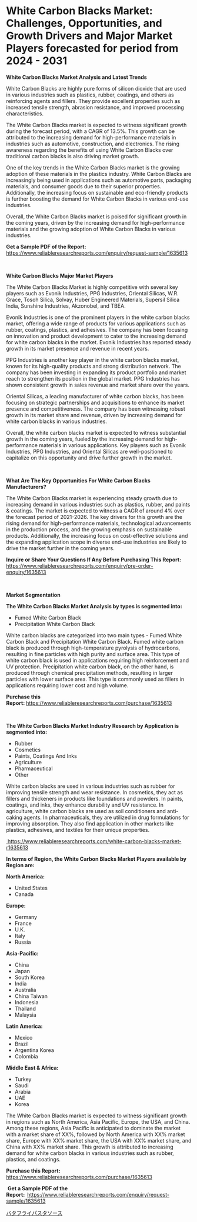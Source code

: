 <p><h1>White Carbon Blacks Market: Challenges, Opportunities, and Growth Drivers and Major Market Players forecasted for period from 2024 - 2031</h1></p><p><strong>White Carbon Blacks Market Analysis and Latest Trends</strong></p>
<p><p>White Carbon Blacks are highly pure forms of silicon dioxide that are used in various industries such as plastics, rubber, coatings, and others as reinforcing agents and fillers. They provide excellent properties such as increased tensile strength, abrasion resistance, and improved processing characteristics.</p><p>The White Carbon Blacks market is expected to witness significant growth during the forecast period, with a CAGR of 13.5%. This growth can be attributed to the increasing demand for high-performance materials in industries such as automotive, construction, and electronics. The rising awareness regarding the benefits of using White Carbon Blacks over traditional carbon blacks is also driving market growth.</p><p>One of the key trends in the White Carbon Blacks market is the growing adoption of these materials in the plastics industry. White Carbon Blacks are increasingly being used in applications such as automotive parts, packaging materials, and consumer goods due to their superior properties. Additionally, the increasing focus on sustainable and eco-friendly products is further boosting the demand for White Carbon Blacks in various end-use industries.</p><p>Overall, the White Carbon Blacks market is poised for significant growth in the coming years, driven by the increasing demand for high-performance materials and the growing adoption of White Carbon Blacks in various industries.</p></p>
<p><strong>Get a Sample PDF of the Report:&nbsp;</strong> <a href="https://www.reliableresearchreports.com/enquiry/request-sample/1635613">https://www.reliableresearchreports.com/enquiry/request-sample/1635613</a></p>
<p>&nbsp;</p>
<p><strong>White Carbon Blacks Major Market Players</strong></p>
<p><p>The White Carbon Blacks Market is highly competitive with several key players such as Evonik Industries, PPG Industries, Oriental Silicas, W.R. Grace, Tosoh Silica, Solvay, Huber Engineered Materials, Supersil Silica India, Sunshine Industries, Akzonobel, and TBEA.</p><p>Evonik Industries is one of the prominent players in the white carbon blacks market, offering a wide range of products for various applications such as rubber, coatings, plastics, and adhesives. The company has been focusing on innovation and product development to cater to the increasing demand for white carbon blacks in the market. Evonik Industries has reported steady growth in its market presence and revenue in recent years.</p><p>PPG Industries is another key player in the white carbon blacks market, known for its high-quality products and strong distribution network. The company has been investing in expanding its product portfolio and market reach to strengthen its position in the global market. PPG Industries has shown consistent growth in sales revenue and market share over the years.</p><p>Oriental Silicas, a leading manufacturer of white carbon blacks, has been focusing on strategic partnerships and acquisitions to enhance its market presence and competitiveness. The company has been witnessing robust growth in its market share and revenue, driven by increasing demand for white carbon blacks in various industries.</p><p>Overall, the white carbon blacks market is expected to witness substantial growth in the coming years, fueled by the increasing demand for high-performance materials in various applications. Key players such as Evonik Industries, PPG Industries, and Oriental Silicas are well-positioned to capitalize on this opportunity and drive further growth in the market.</p></p>
<p>&nbsp;</p>
<p><strong>What Are The Key Opportunities For White Carbon Blacks Manufacturers?</strong></p>
<p><p>The White Carbon Blacks market is experiencing steady growth due to increasing demand in various industries such as plastics, rubber, and paints & coatings. The market is expected to witness a CAGR of around 4% over the forecast period of 2021-2026. The key drivers for this growth are the rising demand for high-performance materials, technological advancements in the production process, and the growing emphasis on sustainable products. Additionally, the increasing focus on cost-effective solutions and the expanding application scope in diverse end-use industries are likely to drive the market further in the coming years.</p></p>
<p><strong>Inquire or Share Your Questions If Any Before Purchasing This Report:</strong> <a href="https://www.reliableresearchreports.com/enquiry/pre-order-enquiry/1635613">https://www.reliableresearchreports.com/enquiry/pre-order-enquiry/1635613</a></p>
<p>&nbsp;</p>
<p><strong>Market Segmentation</strong></p>
<p><strong>The White Carbon Blacks Market Analysis by types is segmented into:</strong></p>
<p><ul><li>Fumed White Carbon Black</li><li>Precipitation White Carbon Black</li></ul></p>
<p><p>White carbon blacks are categorized into two main types - Fumed White Carbon Black and Precipitation White Carbon Black. Fumed white carbon black is produced through high-temperature pyrolysis of hydrocarbons, resulting in fine particles with high purity and surface area. This type of white carbon black is used in applications requiring high reinforcement and UV protection. Precipitation white carbon black, on the other hand, is produced through chemical precipitation methods, resulting in larger particles with lower surface area. This type is commonly used as fillers in applications requiring lower cost and high volume.</p></p>
<p><strong>Purchase this Report:&nbsp;</strong><a href="https://www.reliableresearchreports.com/purchase/1635613">https://www.reliableresearchreports.com/purchase/1635613</a></p>
<p>&nbsp;</p>
<p><strong>The White Carbon Blacks Market Industry Research by Application is segmented into:</strong></p>
<p><ul><li>Rubber</li><li>Cosmetics</li><li>Paints, Coatings And Inks</li><li>Agriculture</li><li>Pharmaceutical</li><li>Other</li></ul></p>
<p><p>White carbon blacks are used in various industries such as rubber for improving tensile strength and wear resistance. In cosmetics, they act as fillers and thickeners in products like foundations and powders. In paints, coatings, and inks, they enhance durability and UV resistance. In agriculture, white carbon blacks are used as soil conditioners and anti-caking agents. In pharmaceuticals, they are utilized in drug formulations for improving absorption. They also find application in other markets like plastics, adhesives, and textiles for their unique properties.</p></p>
<p><a href="https://www.reliableresearchreports.com/white-carbon-blacks-market-r1635613">&nbsp;https://www.reliableresearchreports.com/white-carbon-blacks-market-r1635613</a></p>
<p><strong>In terms of Region, the White Carbon Blacks Market Players available by Region are:</strong></p>
<p>
    <p> <strong> North America: </strong>
        <ul>
            <li>United States</li>
            <li>Canada</li>
        </ul>
        </p> 
    <p> <strong> Europe: </strong>
        <ul>
            <li>Germany</li>
            <li>France</li>
            <li>U.K.</li>
            <li>Italy</li>
            <li>Russia</li>
        </ul>
        </p> 
    <p> <strong> Asia-Pacific: </strong>
        <ul>
            <li>China</li>
            <li>Japan</li>
            <li>South Korea</li>
            <li>India</li>
            <li>Australia</li>
            <li>China Taiwan</li>
            <li>Indonesia</li>
            <li>Thailand</li>
            <li>Malaysia</li>
        </ul>
        </p> 
    <p> <strong> Latin America: </strong>
        <ul>
            <li>Mexico</li>
            <li>Brazil</li>
            <li>Argentina Korea</li>
            <li>Colombia</li>
        </ul>
        </p> 
    <p> <strong> Middle East & Africa: </strong>
        <ul>
            <li>Turkey</li>
            <li>Saudi</li>
            <li>Arabia</li>
            <li>UAE</li>
            <li>Korea</li>
        </ul>
    </p>
    </p>
<p><p>The White Carbon Blacks market is expected to witness significant growth in regions such as North America, Asia Pacific, Europe, the USA, and China. Among these regions, Asia Pacific is anticipated to dominate the market with a market share of XX%, followed by North America with XX% market share, Europe with XX% market share, the USA with XX% market share, and China with XX% market share. This growth is attributed to increasing demand for white carbon blacks in various industries such as rubber, plastics, and coatings.</p></p>
<p><strong>Purchase this Report: </strong><a href="https://www.reliableresearchreports.com/purchase/1635613">https://www.reliableresearchreports.com/purchase/1635613</a></p>
<p>&nbsp;<strong>Get a Sample PDF of the Report:&nbsp;&nbsp;</strong><a href="https://www.reliableresearchreports.com/enquiry/request-sample/1635613">https://www.reliableresearchreports.com/enquiry/request-sample/1635613</a></p>
<p><strong></strong></p>
<p><p><a href="https://github.com/ihabdkwlxs948/Market-Research-Report-List-3/blob/main/3515723124918.md">バタフライパスタソース</a></p></p>